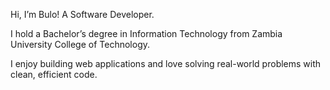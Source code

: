 Hi, I’m Bulo! A Software Developer. <br/>

I hold a Bachelor’s degree in Information Technology from Zambia University College of Technology. <br/>

I enjoy building web applications and love solving real-world problems with clean, efficient code.
